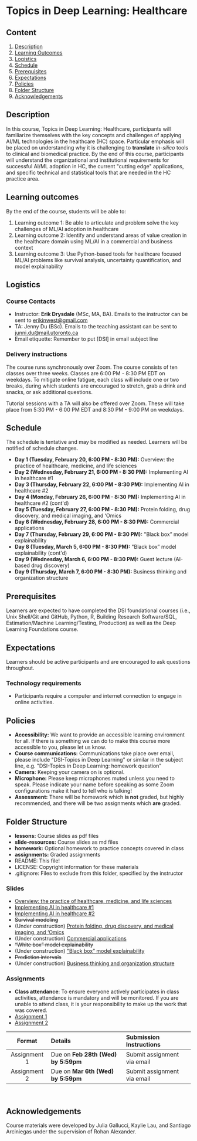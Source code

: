 # Topics in Deep Learning: Healthcare

## Content
1. [Description](https://github.com/UofT-DSI/deep_learning_topics/#description)
2.  [Learning Outcomes](https://github.com/UofT-DSI/deep_learning_topics/#learning-outcomes)
3.  [Logistics](https://github.com/UofT-DSI/deep_learning_topics/#logistics)
4.  [Schedule](https://github.com/UofT-DSI/deep_learning_topics/#schedule)
5.  [Prerequisites](https://github.com/UofT-DSI/deep_learning_topics/#prerequisites)
6.  [Expectations](https://github.com/UofT-DSI/deep_learning_topics/#expectations)
7.  [Policies](https://github.com/UofT-DSI/deep_learning_topics/#policies)
8.  [Folder Structure](https://github.com/UofT-DSI/deep_learning_topics/#folder-structure)
9.  [Acknowledgements](https://github.com/UofT-DSI/deep_learning_topics/#acknowledgements)

## Description
In this course, Topics in Deep Learning: Healthcare, participants will familiarize themselves with the key concepts and challenges of applying AI/ML technologies in the healthcare (HC) space. Particular emphasis will be placed on understanding why it is challenging to **translate** *in-silico* tools to clinical and biomedical practice. By the end of this course, participants will understand the organizational and institutional requirements for successful AI/ML adoption in HC, the current "cutting edge" applications, and specific technical and statistical tools that are needed in the HC practice area.

## Learning outcomes
By the end of the course, students will be able to:

1. Learning outcome 1: Be able to articulate and problem solve the key challenges of ML/AI adoption in healthcare
2. Learning outcome 2: Identify and understand areas of value creation in the healthcare domain using ML/AI in a commercial and business context
3. Learning outcome 3: Use Python-based tools for healthcare focused ML/AI problems like survival analysis, uncertainty quantification, and model explainability

## Logistics

### Course Contacts
* Instructor: **Erik Drysdale** (MSc, MA, BA). Emails to the instructor can be sent to erikinwest@gmail.com
* TA: Jenny Du (BSc). Emails to the teaching assistant can be sent to junni.du@mail.utoronto.ca
* Email etiquette: Remember to put [DSI] in email subject line

### Delivery instructions
The course runs synchronously over Zoom. The course consists of ten classes over three weeks. Classes are 6:00 PM - 8:30 PM EDT on weekdays. To mitigate online fatigue, each class will include one or two breaks, during which students are encouraged to stretch, grab a drink and snacks, or ask additional questions. 

Tutorial sessions with a TA will also be offered over Zoom. These will take place from 5:30 PM - 6:00 PM EDT and 8:30 PM - 9:00 PM on weekdays. 

## Schedule
The schedule is tentative and may be modified as needed. Learners will be notified of schedule changes.
* **Day 1 (Tuesday, February 20, 6:00 PM - 8:30 PM):** Overview: the practice of healthcare, medicine, and life sciences
* **Day 2 (Wednesday, February 21, 6:00 PM - 8:30 PM):** Implementing AI in healthcare #1
* **Day 3 (Thursday, February 22, 6:00 PM - 8:30 PM):** Implementing AI in healthcare #2
* **Day 4 (Monday, February 26, 6:00 PM - 8:30 PM):** Implementing AI in healthcare #2 (cont'd)
* **Day 5 (Tuesday, February 27, 6:00 PM - 8:30 PM):** Protein folding, drug discovery, and medical imaging, and ‘Omics
* **Day 6 (Wednesday, February 28, 6:00 PM - 8:30 PM):** Commercial applications
* **Day 7 (Thursday, February 29, 6:00 PM - 8:30 PM):** "Black box” model explainability 
* **Day 8 (Tuesday, March 5, 6:00 PM - 8:30 PM):** "Black box” model explainability (cont'd)
* **Day 9 (Wednesday, March 6, 6:00 PM - 8:30 PM):** Guest lecture (AI-based drug discovery)
* **Day 9 (Thursday, March 7, 6:00 PM - 8:30 PM):** Business thinking and organization structure

## Prerequisites
Learners are expected to have completed the DSI foundational courses (i.e., Unix Shell/Git and GitHub, Python, R, Building Research Software/SQL, Estimation/Machine Learning/Testing, Production) as well as the Deep Learning Foundations course.

## Expectations
Learners should be active participants and are encouraged to ask questions throughout.
 
### Technology requirements
* Participants require a computer and internet connection to engage in online activities.
 
## Policies
* **Accessibility:** We want to provide an accessible learning environment for all. If there is something we can do to make this course more accessible to you, please let us know.
* **Course communications:** Communications take place over email, please include "DSI-Topics in Deep Learning" or similar in the subject line, e.g. "DSI-Topics in Deep Learning: homework question"
* **Camera:** Keeping your camera on is optional.
* **Microphone:** Please keep microphones muted unless you need to speak. Please indicate your name before speaking as some Zoom configurations make it hard to tell who is talking!
* **Assessment:** There will be homework which **is not** graded, but highly recommended, and there will be two assignments which **are** graded.
 
## Folder Structure
* **lessons:** Course slides as pdf files
* **slide-resources:** Course slides as md files
* **homework:** Optional homework to practice concepts covered in class
* **assignments:** Graded assignments
* README: This file!
* LICENSE: Copyright information for these materials
* .gitignore: Files to exclude from this folder, specified by the instructor

### Slides
* [Overview: the practice of healthcare, medicine, and life sciences](lessons/01-overview_ai_healthcare.pdf)
* [Implementing AI in healthcare #1](lessons/02-implementing_ai_healthcare_1.pdf)
* [Implementing AI in healthcare #2](lessons/03-implementing_ai_healthcare_2.pdf)
* ~~Survival modeling~~
* (Under construction) [Protein folding, drug discovery, and medical imaging, and ‘Omics]()
* (Under construction) [Commercial applications]()
* ~~“White box” model explainability~~
* (Under construction) ["Black box” model explainability]()
* ~~Prediction intervals~~
* (Under construction) [Business thinking and organization structure](https://github.com/UofT-DSI/deep_learning_topics/blob/main/lessons/10-business_thinking_organization.pdf#/)

### Assignments

* **Class attendance**: To ensure everyone actively participates in class activities, attendance is mandatory and will be monitored. If you are unable to attend class, it is your responsibility to make up the work that was covered.
* [Assignment 1](assignments/assignment_1.md)
* [Assignment 2](assignments/assignment_2/)


| Format | Details | Submission Instructions |
| :----: | :----- | :---------------------- |
| Assignment 1 | Due on **Feb 28th (Wed) by 5:59pm** | Submit assignment via email |
| Assignment 2 | Due on **Mar 6th (Wed) by 5:59pm** | Submit assignment via email |
 
## Acknowledgements
Course materials were developed by Julia Gallucci, Kaylie Lau, and Santiago Arciniegas under the supervision of Rohan Alexander.